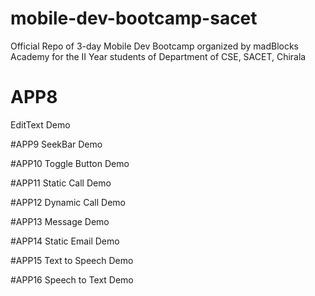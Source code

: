 # mobile-dev-bootcamp-sacet
Official Repo of 3-day Mobile Dev Bootcamp organized by madBlocks Academy for the II Year students of Department of CSE, SACET, Chirala

# APP8
EditText Demo

#APP9
SeekBar Demo

#APP10
Toggle Button Demo

#APP11
Static Call Demo

#APP12
Dynamic Call Demo

#APP13
Message Demo

#APP14
Static Email Demo

#APP15
Text to Speech Demo

#APP16
Speech to Text Demo
